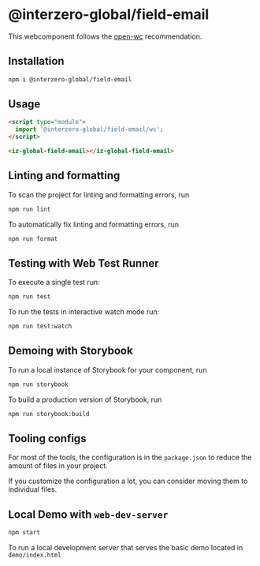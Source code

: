 # @interzero-global/field-email

This webcomponent follows the [open-wc](https://github.com/open-wc/open-wc) recommendation.

## Installation

```bash
npm i @interzero-global/field-email
```

## Usage

```html
<script type="module">
  import '@interzero-global/field-email/wc';
</script>

<iz-global-field-email></iz-global-field-email>
```

## Linting and formatting

To scan the project for linting and formatting errors, run

```bash
npm run lint
```

To automatically fix linting and formatting errors, run

```bash
npm run format
```

## Testing with Web Test Runner

To execute a single test run:

```bash
npm run test
```

To run the tests in interactive watch mode run:

```bash
npm run test:watch
```

## Demoing with Storybook

To run a local instance of Storybook for your component, run

```bash
npm run storybook
```

To build a production version of Storybook, run

```bash
npm run storybook:build
```


## Tooling configs

For most of the tools, the configuration is in the `package.json` to reduce the amount of files in your project.

If you customize the configuration a lot, you can consider moving them to individual files.

## Local Demo with `web-dev-server`

```bash
npm start
```

To run a local development server that serves the basic demo located in `demo/index.html`
